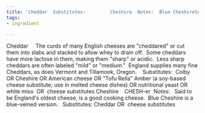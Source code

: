 ```yaml
---
title: 'Cheddar  Substitutes:         Cheshire  Notes:  Blue CheshireSubstitutes:'
tags:
- ingredient

---
```

Cheddar     The curds of many English cheeses are "cheddared" or cut them into slabs and stacked to allow whey to drain off.  Some cheddars have more lactose in them, making them "sharp" or acidic.  Less sharp cheddars are often labeled "mild" or "medium."  England supplies many fine Cheddars, as does Vermont and Tillamook, Oregon.    Substitutes:  Colby OR Cheshire OR American cheese OR "Tofu Rella" Amber (a soy-based cheese substitute; use in melted cheese dishes) OR nutritional yeast OR white miso  OR  cheese substitutes Cheshire    CHESH-er  Notes:   Said to be England's oldest cheese, is a good cooking cheese.  Blue Cheshire is a blue-veined version.   Substitutes:  Cheddar OR  cheese substitutes

